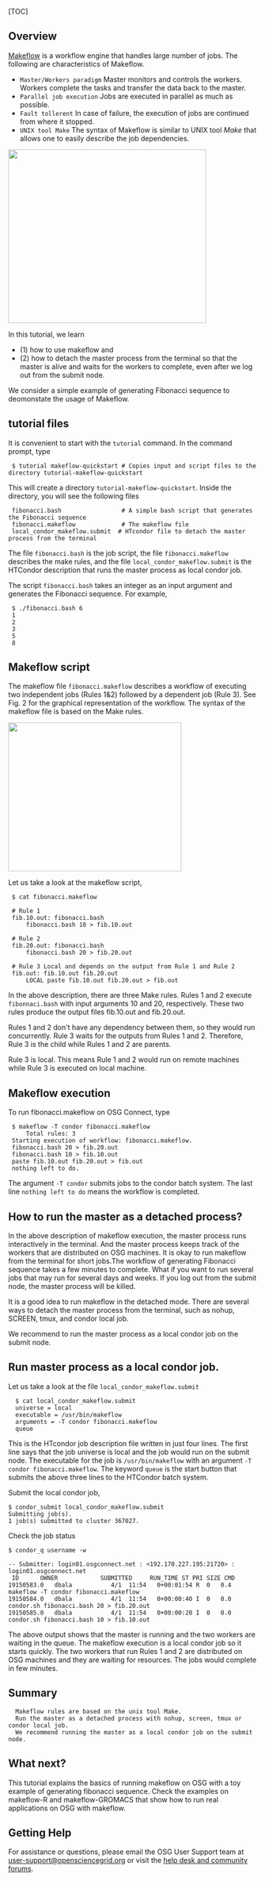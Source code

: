 
[title]: - "makeflow - Quickstart"
[TOC]
 
## Overview

[Makeflow](http://ccl.cse.nd.edu/software/makeflow/) is a workflow engine that handles large number 
of jobs. The following are characteristics of Makeflow.

* `Master/Workers paradigm`  Master monitors and controls the workers. Workers complete the tasks and transfer the 
data back to the master. 
* `Parallel job execution` Jobs are executed in parallel as much as possible.
* `Fault tollerent` In case of failure, the execution of jobs are  continued from where it stopped. 
* `UNIX tool Make`  The syntax of Makeflow is similar to UNIX tool _Make_ that allows one to easily describe the job dependencies.  

<img src="https://raw.githubusercontent.com/OSGConnect/tutorial-makeflow-quickstart/master/Figs/MWFig.png" width="400px" height="350px" />

In this tutorial, we learn 
* (1) how to use makeflow and 
* (2) how to detach the master process from the terminal so that 
the master is alive and waits for the workers to complete, even after we log out from the submit node.  

We consider a simple example of generating Fibonacci sequence to deomonstate the usage of Makeflow. 

## tutorial files

It is convenient to start with the `tutorial` command. In the command prompt, type

	 $ tutorial makeflow-quickstart # Copies input and script files to the directory tutorial-makeflow-quickstart
 
This will create a directory `tutorial-makeflow-quickstart`. Inside the directory, you will see the following files

     fibonacci.bash                 # A simple bash script that generates the Fibonacci sequence
     fibonacci.makeflow             # The makeflow file 
     local_condor_makeflow.submit  # HTcondor file to detach the master process from the terminal

The file `fibonacci.bash` is the job script, the file `fibonacci.makeflow` describes the make rules, and the 
file `local_condor_makeflow.submit` is the HTCondor description that runs the master process as local condor job. 

The script `fibonacci.bash` takes an integer as an input argument and generates the Fibonacci 
sequence. For example, 

     $ ./fibonacci.bash 6
     1
     2
     3
     5
     8

## Makeflow script

The makeflow file `fibonacci.makeflow` describes a workflow of executing two independent jobs (Rules 1&2) followed by a
dependent job (Rule 3). See Fig. 2 for the graphical representation of the workflow. The syntax of the makeflow file is based on the Make rules.   

<img src="https://raw.githubusercontent.com/OSGConnect/tutorial-makeflow-quickstart/master/Figs/FibFig.png" width="350px" height="300px" />

Let us take a look at the makeflow script, 

     $ cat fibonacci.makeflow

     # Rule 1 
     fib.10.out: fibonacci.bash
         fibonacci.bash 10 > fib.10.out

     # Rule 2
     fib.20.out: fibonacci.bash
         fibonacci.bash 20 > fib.20.out

     # Rule 3 Local and depends on the output from Rule 1 and Rule 2
     fib.out: fib.10.out fib.20.out
         LOCAL paste fib.10.out fib.20.out > fib.out


In the above description, there are three Make rules.  Rules 1 and 2  execute `fibonnaci.bash` with input arguments 10 and 20, respectively. These two rules produce the output files fib.10.out and fib.20.out.  

Rules 1 and 2 don't have any dependency between them, so they would run concurrently. Rule 3 waits for the outputs 
from Rules 1 and 2. Therefore, Rule 3 is the child while Rules 1 and 2 are parents. 

Rule 3 is local. This means Rule 1 and 2 would run on remote machines while Rule 3 is executed on local machine. 


## Makeflow execution 

To run fibonacci.makeflow on OSG Connect, type 

     $ makeflow -T condor fibonacci.makeflow 
         Total rules: 3
     Starting execution of workflow: fibonacci.makeflow.
     fibonacci.bash 20 > fib.20.out
     fibonacci.bash 10 > fib.10.out
     paste fib.10.out fib.20.out > fib.out
     nothing left to do.

The argument `-T condor` submits jobs to the condor batch system. The 
last line `nothing left to do` means the workflow is completed. 

## How to run the master as a detached process?

In the above description of makeflow execution, the master process runs interactively in the terminal. And the master process keeps track of the workers that are distributed on OSG machines. It is okay to run makeflow from the terminal for short jobs.The workflow of generating Fibonacci sequence takes a few minutes to complete. What if you want to run several jobs that may run for several days and weeks. If you log out from the submit node, the master process 
will be killed.  

It is a good idea to run makeflow in the detached mode. There are several ways to detach the master process from the 
terminal, such as nohup, SCREEN, tmux, and condor local job. 

We recommend to run the master process as a local condor job on the submit node.

## Run master process as a local condor job. 

Let us take a look at the file `local_condor_makeflow.submit`

      $ cat local_condor_makeflow.submit 
      universe = local                        
      executable = /usr/bin/makeflow
      arguments = -T condor fibonacci.makeflow
      queue 

This is the HTcondor job description file written in just four lines. The first line says that the job universe is local and the job would
run on the submit node. The executable for the job is `/usr/bin/makeflow` with an argument `-T condor fibonacci.makeflow`. The keyword `queue` is the start button 
that submits the above three lines to the HTCondor batch system. 

Submit the local condor job, 

    $ condor_submit local_condor_makeflow.submit 
    Submitting job(s).
    1 job(s) submitted to cluster 367027.

Check the job status

    $ condor_q username -w

    -- Submitter: login01.osgconnect.net : <192.170.227.195:21720> : login01.osgconnect.net
     ID      OWNER            SUBMITTED     RUN_TIME ST PRI SIZE CMD               
    19150583.0   dbala           4/1  11:54   0+00:01:54 R  0   0.4  makeflow -T condor fibonacci.makeflow
    19150584.0   dbala           4/1  11:54   0+00:00:40 I  0   0.0  condor.sh fibonacci.bash 20 > fib.20.out
    19150585.0   dbala           4/1  11:54   0+00:00:20 I  0   0.0  condor.sh fibonacci.bash 10 > fib.10.out

The above output shows that the master is running and the two workers are waiting in the queue. The makeflow execution is a 
local condor job so it starts quickly. The two workers that run Rules 1 and 2 are distributed on OSG machines and they are waiting for resources. The jobs would complete in few minutes. 

## Summary

      Makeflow rules are based on the unix tool Make. 
      Run the master as a detached process with nohup, screen, tmux or condor local job. 
      We recommend running the master as a local condor job on the submit node. 

  
## What next?

This tutorial explains the basics of running makeflow on OSG with a toy example of generating fibonacci sequence. Check 
the examples on makeflow-R and makeflow-GROMACS that show how to run real applications on OSG with makeflow. 

## Getting Help
For assistance or questions, please email the OSG User Support team  at [user-support@opensciencegrid.org](mailto:user-support@opensciencegrid.org) or visit the [help desk and community forums](http://support.opensciencegrid.org).

